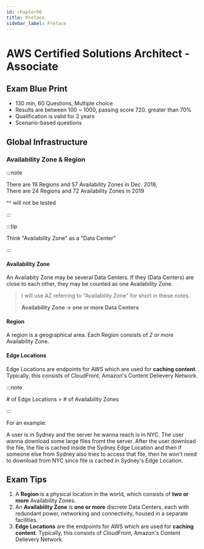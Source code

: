 ```yaml
---
id: chapter00
title: Preface
sidebar_label: Preface
---
```


# AWS Certified Solutions Architect - Associate

## Exam Blue Print

- 130 min, 60 Questions, Multiple choice
- Results are between 100 ~ 1000, passing score 720. greater than 70%
- Qualification is valid for 2 years
- Scenario-based questions


## Global Infrastructure

### Availability Zone & Region

:::note

There are 19 Regions and 57 Availability Zones in Dec. 2018,  
There are 24 Regions and 72 Availability Zones in 2019

^^ will not be tested

:::

:::tip

Think "Availability Zone" as a "Data Center"

:::


#### Availability Zone

An Availabity Zone may be several Data Centers. If they (Data Centers) are close to each other, they may be counted as one Availability Zone.

> I will use AZ referring to "Availability Zone" for short in these notes.
> 
> **Availability Zone -> one or more Data Centers**

#### Region

A region is a geographical area. Each Region consists of *2 or more* Availability Zone.

#### Edge Locations

Edge Locations are endpoints for AWS which are used for **caching content**. Typically, this consists of CloudFront, Amazon's Content Delievery Network.

:::note

\# of Edge Locations > \# of Availability Zones

:::


For an example:

A user is in Sydney and the server he wanna reach is in NYC. The user wanna download some large files fromt the server. After the user download the file, the file is cached inside the Sydney Edge Location and then if someone else from Sydney also tries to access that file, then he won't need to download from NYC since file is cached in Sydney's Edge Location.


## Exam Tips

1. A **Region** is a physical location in the world, which consists of **two or more** Availability Zones.
2. An **Availability Zone** is **one or more** discrete Data Centers, each with redundant power, networking and connectivity, housed in a separate facilities.
3. **Edge Locations** are the endpoints for AWS which are used for **caching content**. Typically, this consists of CloudFront, Amazon's Content Delievery Network.

